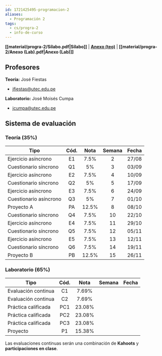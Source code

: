 ```yaml
---
id: 1721425495-programacion-2
aliases:
  - Programación 2
tags:
  - cs/progra-2
  - info-de-curso
---
```


**[[material/progra-2/Sílabo.pdf|Sílabo]]** | **[Anexo (teo)](https://docs.google.com/spreadsheets/d/1o0AiWsZXhhL8vLSBiqDpgAElHj-l6D0t9hIe_fS1zc8/edit?usp=sharing)** | **[[material/progra-2/Anexo (Lab).pdf|Anexo (Lab)]]**

## Profesores

**Teoría:** José Fiestas

- jfiestas@utec.edu.pe

**Laboratorio:** José Moisés Cumpa

- jcumpa@utec.edu.pe

## Sistema de evaluación

### Teoría (35%)

| Tipo                   | Cód. | Nota  | Semana | Fecha |
| ---------------------- | :--: | :---: | :----: | :---: |
| Ejercicio asíncrono    |  E1  | 7.5%  |   2    | 27/08 |
| Cuestionario síncrono  |  Q1  |  5%   |   3    | 03/09 |
| Ejercicio asíncrono    |  E2  | 7.5%  |   4    | 10/09 |
| Cuestionario síncrono  |  Q2  |  5%   |   5    | 17/09 |
| Ejercicio asíncrono    |  E3  | 7.5%  |   6    | 24/09 |
| Cuestionario asíncrono |  Q3  |  5%   |   7    | 01/10 |
| Proyecto A             |  PA  | 12.5% |   8    | 08/10 |
| Cuestionario síncrono  |  Q4  | 7.5%  |   10   | 22/10 |
| Ejercicio asíncrono    |  E4  | 7.5%  |   11   | 29/10 |
| Cuestionario síncrono  |  Q5  | 7.5%  |   12   | 05/11 |
| Ejercicio asíncrono    |  E5  | 7.5%  |   13   | 12/11 |
| Cuestionario síncrono  |  Q6  | 7.5%  |   14   | 19/11 |
| Proyecto B             |  PB  | 12.5% |   15   | 26/11 |

### Laboratorio (65%)

| Tipo                | Cód. |  Nota  | Semana | Fecha |
| ------------------- | :--: | :----: | :----: | :---: |
| Evaluación continua |  C1  | 7.69%  |        |       |
| Evaluación continua |  C2  | 7.69%  |        |       |
| Práctica calificada | PC1  | 23.08% |        |       |
| Práctica calificada | PC2  | 23.08% |        |       |
| Práctica calificada | PC3  | 23.08% |        |       |
| Proyecto            |  P1  | 15.38% |        |       |

Las evaluaciones continuas serán una combinación de **Kahoots** y **participaciones en clase**.
